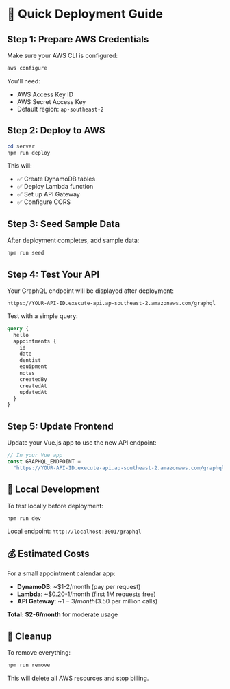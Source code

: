 # 🚀 Quick Deployment Guide

## Step 1: Prepare AWS Credentials

Make sure your AWS CLI is configured:

```powershell
aws configure
```

You'll need:

- AWS Access Key ID
- AWS Secret Access Key
- Default region: `ap-southeast-2`

## Step 2: Deploy to AWS

```powershell
cd server
npm run deploy
```

This will:

- ✅ Create DynamoDB tables
- ✅ Deploy Lambda function
- ✅ Set up API Gateway
- ✅ Configure CORS

## Step 3: Seed Sample Data

After deployment completes, add sample data:

```powershell
npm run seed
```

## Step 4: Test Your API

Your GraphQL endpoint will be displayed after deployment:

```
https://YOUR-API-ID.execute-api.ap-southeast-2.amazonaws.com/graphql
```

Test with a simple query:

```graphql
query {
  hello
  appointments {
    id
    date
    dentist
    equipment
    notes
    createdBy
    createdAt
    updatedAt
  }
}
```

## Step 5: Update Frontend

Update your Vue.js app to use the new API endpoint:

```javascript
// In your Vue app
const GRAPHQL_ENDPOINT =
  "https://YOUR-API-ID.execute-api.ap-southeast-2.amazonaws.com/graphql";
```

## 🔧 Local Development

To test locally before deployment:

```powershell
npm run dev
```

Local endpoint: `http://localhost:3001/graphql`

## 💰 Estimated Costs

For a small appointment calendar app:

- **DynamoDB**: ~$1-2/month (pay per request)
- **Lambda**: ~$0.20-1/month (first 1M requests free)
- **API Gateway**: ~$1-3/month ($3.50 per million calls)

**Total: $2-6/month** for moderate usage

## 🧹 Cleanup

To remove everything:

```powershell
npm run remove
```

This will delete all AWS resources and stop billing.
